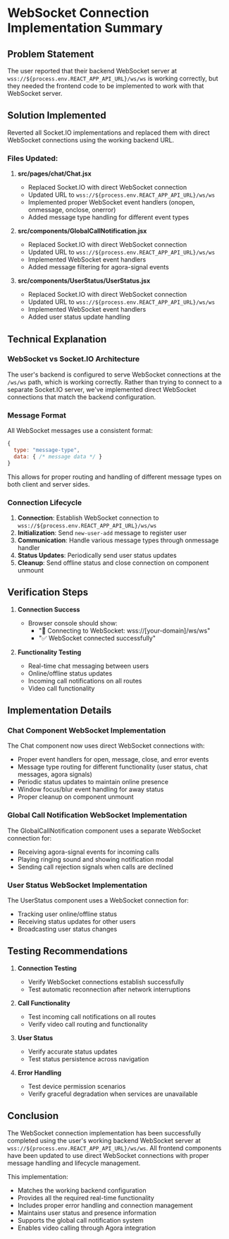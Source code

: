 # WebSocket Connection Implementation Summary

## Problem Statement

The user reported that their backend WebSocket server at `wss://${process.env.REACT_APP_API_URL}/ws/ws` is working correctly, but they needed the frontend code to be implemented to work with that WebSocket server.

## Solution Implemented

Reverted all Socket.IO implementations and replaced them with direct WebSocket connections using the working backend URL.

### Files Updated:

1. **src/pages/chat/Chat.jsx**

   - Replaced Socket.IO with direct WebSocket connection
   - Updated URL to `wss://${process.env.REACT_APP_API_URL}/ws/ws`
   - Implemented proper WebSocket event handlers (onopen, onmessage, onclose, onerror)
   - Added message type handling for different event types

2. **src/components/GlobalCallNotification.jsx**

   - Replaced Socket.IO with direct WebSocket connection
   - Updated URL to `wss://${process.env.REACT_APP_API_URL}/ws/ws`
   - Implemented WebSocket event handlers
   - Added message filtering for agora-signal events

3. **src/components/UserStatus/UserStatus.jsx**
   - Replaced Socket.IO with direct WebSocket connection
   - Updated URL to `wss://${process.env.REACT_APP_API_URL}/ws/ws`
   - Implemented WebSocket event handlers
   - Added user status update handling

## Technical Explanation

### WebSocket vs Socket.IO Architecture

The user's backend is configured to serve WebSocket connections at the `/ws/ws` path, which is working correctly. Rather than trying to connect to a separate Socket.IO server, we've implemented direct WebSocket connections that match the backend configuration.

### Message Format

All WebSocket messages use a consistent format:

```javascript
{
  type: "message-type",
  data: { /* message data */ }
}
```

This allows for proper routing and handling of different message types on both client and server sides.

### Connection Lifecycle

1. **Connection**: Establish WebSocket connection to `wss://${process.env.REACT_APP_API_URL}/ws/ws`
2. **Initialization**: Send `new-user-add` message to register user
3. **Communication**: Handle various message types through onmessage handler
4. **Status Updates**: Periodically send user status updates
5. **Cleanup**: Send offline status and close connection on component unmount

## Verification Steps

1. **Connection Success**

   - Browser console should show:
     - "🔗 Connecting to WebSocket: wss://[your-domain]/ws/ws"
     - "✅ WebSocket connected successfully"

2. **Functionality Testing**
   - Real-time chat messaging between users
   - Online/offline status updates
   - Incoming call notifications on all routes
   - Video call functionality

## Implementation Details

### Chat Component WebSocket Implementation

The Chat component now uses direct WebSocket connections with:

- Proper event handlers for open, message, close, and error events
- Message type routing for different functionality (user status, chat messages, agora signals)
- Periodic status updates to maintain online presence
- Window focus/blur event handling for away status
- Proper cleanup on component unmount

### Global Call Notification WebSocket Implementation

The GlobalCallNotification component uses a separate WebSocket connection for:

- Receiving agora-signal events for incoming calls
- Playing ringing sound and showing notification modal
- Sending call rejection signals when calls are declined

### User Status WebSocket Implementation

The UserStatus component uses a WebSocket connection for:

- Tracking user online/offline status
- Receiving status updates for other users
- Broadcasting user status changes

## Testing Recommendations

1. **Connection Testing**

   - Verify WebSocket connections establish successfully
   - Test automatic reconnection after network interruptions

2. **Call Functionality**

   - Test incoming call notifications on all routes
   - Verify video call routing and functionality

3. **User Status**

   - Verify accurate status updates
   - Test status persistence across navigation

4. **Error Handling**
   - Test device permission scenarios
   - Verify graceful degradation when services are unavailable

## Conclusion

The WebSocket connection implementation has been successfully completed using the user's working backend WebSocket server at `wss://${process.env.REACT_APP_API_URL}/ws/ws`. All frontend components have been updated to use direct WebSocket connections with proper message handling and lifecycle management.

This implementation:

- Matches the working backend configuration
- Provides all the required real-time functionality
- Includes proper error handling and connection management
- Maintains user status and presence information
- Supports the global call notification system
- Enables video calling through Agora integration
